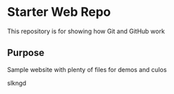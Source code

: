 # Starter Web Repo

This repository is for showing how Git and GitHub work

## Purpose

Sample website with plenty of files for demos and culos

slkngd
